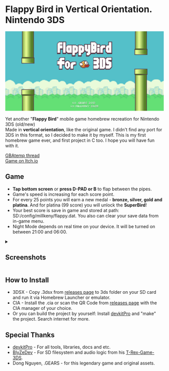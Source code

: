 # **Flappy Bird** in Vertical Orientation. **Nintendo 3DS**

![Game Banner](/assets/banner_page.png)  

Yet another "**Flappy Bird**" mobile game homebrew recreation for Nintendo 3DS (old/new)  
Made in **vertical orientation**, like the original game. I didn't find any port for 3DS in this format, so I decided to make it by myself. This is my first homebrew game ever, and first project in C too. I hope you will have fun with it.  
  
[GBAtemp thread](https://gbatemp.net/threads/flappy-bird-in-vertical-orientation.672726)  
[Game on Itch.io](https://millkeny.itch.io/flappy-bird-for-3ds)

## Game

*   **Tap bottom screen** or **press D-PAD or B** to flap between the pipes.
*   Game's speed is increasing for each score point.
*   For every 25 points you will earn a new medal - **bronze, silver, gold and platina**. And for platina (99 score) you will unlock the **SuperBird**!
*   Your best score is save in game and stored at path: SD:/config/millkeny/flappy.dat. You also can clear your save data from in-game menu.
*   Night Mode depends on real time on your device. It will be turned on between 21:00 and 06:00.
    
<details>
<summary><h2>Screenshots</h2></summary>

![Screenshot 1](/assets/1.png)  
![Screenshot 2](/assets/2.png)  
![Screenshot 3](/assets/3.png)  
![Screenshot 4](/assets/4.png)

</details>

## How to Install

*   3DSX - Copy .3dsx from [releases page](https://github.com/MillKeny/flappy/releases) to 3ds folder on your SD card and run it via Homebrew Launcher or emulator.
*   CIA - Install the .cia or scan the QR Code from [releases page](https://github.com/MillKeny/flappy/releases) with the CIA manager of your choice.
*   Or you can build the project by yourself: Install [devkitPro](https://github.com/devkitPro/installer/releases) and "make" the project. Search internet for more.

## Special Thanks

*   [devkitPro](https://github.com/devkitPro) - For all tools, libraries, docs and etc.
*   [BlyZeDev](https://github.com/BlyZeDev) - For SD filesystem and audio logic from his [T-Rex-Game-3DS](https://github.com/BlyZeDev/T-Rex-Game-3DS).
*   Dong Nguyen, .GEARS - for this legendary game and original assets.
